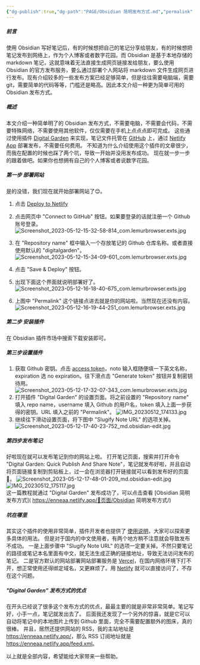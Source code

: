 ```yaml
---
{"dg-publish":true,"dg-path":"PAGE/Obsidian 简明发布方式.md","permalink":"/PAGE/Obsidian 简明发布方式/","noteIcon":"1","created":"2023-05-12T14:30:04.573+08:00","updated":""}
---
```



##### 前言
使用 Obsidian 写好笔记后，有的时候想把自己的笔记分享给朋友，有的时候想把笔记发布到网络上，作为个人博客或者数字花园。而 Obsidian 是基于本地存储的 markdown 笔记，这就意味着无法直接生成网页链接发给朋友，要么使用 Obsidian 的官方发布服务，要么通过部署个人网站将 markdown 文件生成网页进行发布。现有介绍较多的一些发布方案已经足够简单，但是往往需要电脑端，需要 git，需要简单的代码等等，门槛还是略高。因此本文介绍一种更为简单可用的 Obsidian 发布方式。
##### 概述
本文介绍一种简单明了的 Obsidian 发布方式，不需要电脑，不需要会代码，不需要特殊网络，不需要使用其他软件，仅仅需要在手机上点点点即可完成。
这些通过使用插件 [Digital Garden](https://github.com/oleeskild/Obsidian-Digital-Garden) 来实现，笔记文件托管在 [GitHub](https://github.com) 上，通过 [Netlify App](https://app.netlify.com/) 部署发布，不需要任何费用。
不知道为什么介绍使用这个插件的文章很少，而我在配置的时候也踩了两个坑，导致一开始并没用发布成功。
现在就一步一步的跟着做吧。如果你也想拥有自己的个人博客或者说数字花园。

##### 第一步 部署网站
是的没错，我们现在就开始部署网站了😊。
1. 点击 [Deploy to Netlify](https://app.netlify.com/start/deploy?repository=https://github.com/oleeskild/digitalgarden)

2. 点击网页中 "Connect to GitHub" 按钮。如果要登录的话就注册一个 Github 账号登录。
	![Screenshot_2023-05-12-15-32-58-814_com.lemurbrowser.exts.jpg](/img/user/%E5%85%B6%E4%BB%96/%E9%99%84%E4%BB%B6/Screenshot_2023-05-12-15-32-58-814_com.lemurbrowser.exts.jpg)
3. 在 "Repository name" 框中输入一个存放笔记的 Github 仓库名称。或者直接使用默认的 "digitalgarden"。
	![Screenshot_2023-05-12-15-34-09-601_com.lemurbrowser.exts.jpg](/img/user/%E5%85%B6%E4%BB%96/%E9%99%84%E4%BB%B6/Screenshot_2023-05-12-15-34-09-601_com.lemurbrowser.exts.jpg)
4. 点击 "Save & Deploy" 按钮。
5. 出现下面这个界面就说明部署好了。
	![Screenshot_2023-05-12-16-18-40-675_com.lemurbrowser.exts.jpg](/img/user/%E5%85%B6%E4%BB%96/%E9%99%84%E4%BB%B6/Screenshot_2023-05-12-16-18-40-675_com.lemurbrowser.exts.jpg)
6. 上图中 "Permalink" 这个链接点进去就是你的网站啦。当然现在还没有内容。
	![Screenshot_2023-05-12-16-19-44-251_com.lemurbrowser.exts.jpg](/img/user/%E5%85%B6%E4%BB%96/%E9%99%84%E4%BB%B6/Screenshot_2023-05-12-16-19-44-251_com.lemurbrowser.exts.jpg)
##### 第二步 安装插件
在 Obsidian 插件市场中搜索下载安装即可。
##### 第三步设置插件
1. 获取 Github 密钥。点击 [access token](https://github.com/settings/tokens/new?scopes=repo)，noto 输入框随便填一下英文名称，expiration 选 no expiration。往下滑点击 "Generate token" 按钮并复制密钥待用。
	![Screenshot_2023-05-12-17-32-07-343_com.lemurbrowser.exts.jpg](/img/user/%E5%85%B6%E4%BB%96/%E9%99%84%E4%BB%B6/Screenshot_2023-05-12-17-32-07-343_com.lemurbrowser.exts.jpg)
2. 打开插件 "Digital Garden" 的设置页面。将之前设置的 "Repository name" 填入 repo name，username 填入 Github 的用户名，token 填入上面一步获得的密钥。URL 填入之前的 "Permalink"。
	![IMG_20230512_174133.jpg](/img/user/%E5%85%B6%E4%BB%96/%E9%99%84%E4%BB%B6/IMG_20230512_174133.jpg)
3. 继续往下滑动设置页面，将下图中 "Slugify Note URL" 的选项关掉。
	![Screenshot_2023-05-12-17-40-23-752_md.obsidian-edit.jpg](/img/user/%E5%85%B6%E4%BB%96/%E9%99%84%E4%BB%B6/Screenshot_2023-05-12-17-40-23-752_md.obsidian-edit.jpg)

##### 第四步发布笔记
好啦现在就可以发布笔记到你的网站上啦。
打开笔记页面，搜索并打开命令 "Digital Garden: Quick Publish And Share Note"，笔记就发布好啦，并且自动将页面链接复制到剪贴板上，过一会在浏览器打开链接就可以看到发布好的页面🚀。
![Screenshot_2023-05-12-17-48-01-209_md.obsidian-edit.jpg](/img/user/%E5%85%B6%E4%BB%96/%E9%99%84%E4%BB%B6/Screenshot_2023-05-12-17-48-01-209_md.obsidian-edit.jpg) ![IMG_20230512_175117.jpg](/img/user/%E5%85%B6%E4%BB%96/%E9%99%84%E4%BB%B6/IMG_20230512_175117.jpg)  
这一篇教程就通过 "Digital Garden" 发布成功了，可以点击查看 [Obsidian 简明发布方式]( <https://enneaa.netlify.app/📜页面/Obsidian> 简明发布方式/)
##### 坑在哪里
其实这个插件的使用非常简单，插件开发者也提供了 [使用说明](https://dg-docs.ole.dev/getting-started/01-getting-started/)，大家可以探索更多具体的用法。
但是对于国内的中文使用者，有两个地方稍不注意就会导致发布不成功。
一是上面步骤中 "Slugify Note URL" 的选项一定要关掉。不然只要笔记的路径或笔记本名里面有中文，就无法生成正确的链接地址，导致无法访问发布的笔记。
二是官方默认的网站部署网站部署服务是 [Vercel](https://vercel.com/dashboard)，在国内网络环境下打不开，想正常使用还得绑定域名，又更麻烦了。用 [Netlify](https://app.netlify.com/) 就可以直接访问了，不存在这个问题。
##### "Digital Garden" 发布方式的优点
在开头已经说了很多这个发布方式的优点，最最主要的就是非常非常简单。笔记写好，小手一点，笔记就发出去了。
后面我还发现了一个另外的惊喜，就是它可以自动将笔记中的本地图片上传到 Github 里面，完全不需要配置额外的图床，真的很棒。
并且，居然还提供网站的 RSS，我的主站地址是 <https://enneaa.netlify.app/>，那么 RSS 订阅地址就是 <https://enneaa.netlify.app/feed.xml>。

以上就是全部内容，希望能给大家带来一些帮助。
